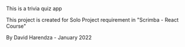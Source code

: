 This is a trivia quiz app

This project is created for Solo Project requirement in "Scrimba - React Course"

By David Harendza - January 2022